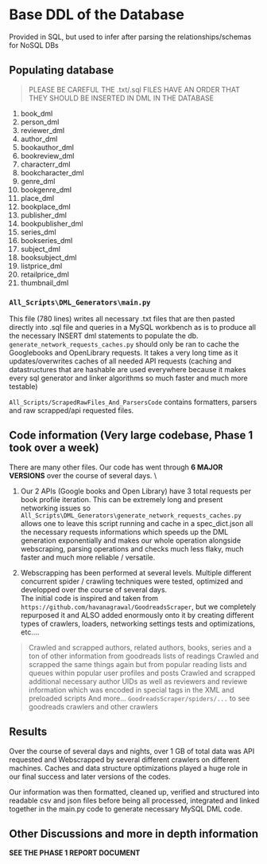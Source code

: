 # Base DDL of the Database
Provided in SQL, but used to infer after parsing the relationships/schemas for NoSQL DBs
## Populating database

> PLEASE BE CAREFUL THE .txt/.sql FILES HAVE AN ORDER THAT THEY SHOULD BE INSERTED IN DML IN THE DATABASE

1. book_dml
2. person_dml
3. reviewer_dml
4. author_dml
5. bookauthor_dml
6. bookreview_dml
7. characterr_dml
8. bookcharacter_dml
9. genre_dml
10. bookgenre_dml
11. place_dml
12. bookplace_dml
13. publisher_dml
14. bookpublisher_dml
15. series_dml
16. bookseries_dml
17. subject_dml
18. booksubject_dml
19. listprice_dml
20. retailprice_dml
21. thumbnail_dml

### ```All_Scripts\DML_Generators\main.py```
This file (780 lines) writes all necessary .txt files that are then pasted directly
into .sql file and queries in a MySQL workbench as is to produce all the necessary 
INSERT dml statements to populate the db.
```generate_network_requests_caches.py``` should only be ran to cache the Googlebooks and OpenLibrary requests. It takes a very long time as it updates/overwrites caches of all needed API requests (caching and datastructures that are hashable are used everywhere because it makes every sql generator and linker algorithms so much faster and much more testable)

```All_Scripts/ScrapedRawFiles_And_ParsersCode``` contains formatters, parsers and raw scrapped/api requested files.


## Code information (Very large codebase, Phase 1 took over a week)

There are many other files. Our code has went through **6 MAJOR VERSIONS** over the course of several days. \

1. Our 2 APIs (Google books and Open Library) have 3 total requests per book profile iteration. This can be extremely long and present networking issues so ```All_Scripts\DML_Generators\generate_network_requests_caches.py``` allows one to leave this script running and cache in a spec_dict.json all the necessary requests informations which speeds up the DML generation exponentially and makes our whole operation alongside webscraping, parsing operations and checks much less flaky, much faster and much more reliable / versatile. 

2. Webscrapping has been performed at several levels. Multiple different concurrent spider / crawling techniques were tested, optimized and developped over the course of several days. \
The initial code is inspired and taken from ```https://github.com/havanagrawal/GoodreadsScraper```, but we completely repurposed it and ALSO added enormously onto it by creating different types of crawlers, loaders, networking settings tests and optimizations, etc....
> Crawled and scrapped authors, related authors, books, series and a ton of other information from goodreads lists of readings
> Crawled and scrapped the same things again but from popular reading lists and queues within popular user profiles and posts
> Crawled and scrapped additional necessary author UIDs as well as reviewers and reviewe information which was encoded in special tags in the XML and preloaded scripts
> And more...
```GoodreadsScraper/spiders/...``` to see goodreads crawlers and other crawlers


## Results

Over the course of several days and nights, over 1 GB of total data was API requested and Webscrapped by several different crawlers on different machines. Caches and data structure optimizations played a huge role in our final success and later versions of the codes. <br>

Our information was then formatted, cleaned up, verified and structured into readable csv and json files before being all processed, integrated and linked together in the main.py code to generate necessary MySQL DML code.


## Other Discussions and more in depth information

**SEE THE PHASE 1 REPORT DOCUMENT**
